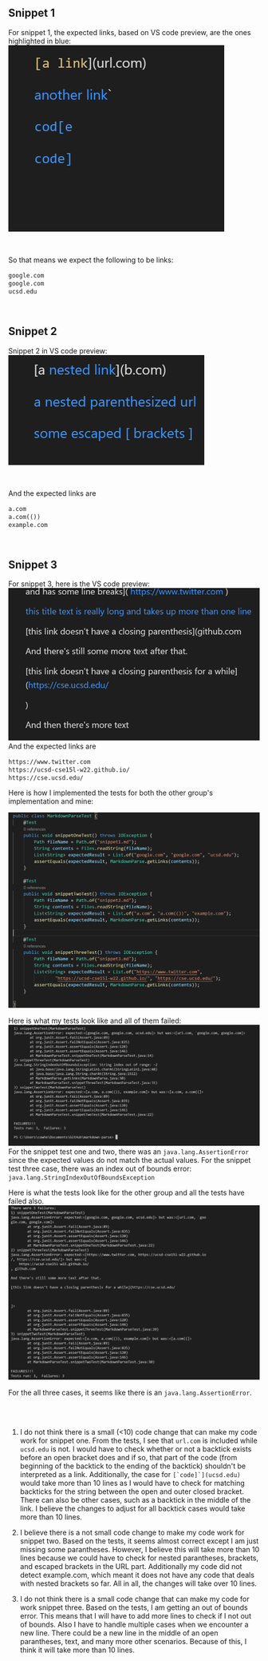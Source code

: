 

## Snippet 1
For snippet 1, the expected links, based on VS code preview, are the ones highlighted in blue:
![hey](pics/snippet1expected.PNG)

<br/>

So that means we expect the following to be links: 
``` 
google.com 
google.com 
ucsd.edu
```

<br/>

## Snippet 2
Snippet 2 in VS code preview:
<br/>
![snippet2](pics/snippet2expected.PNG)

<br/>


And the expected links are 
```
a.com 
a.com(())
example.com
```

<br/>

## Snippet 3
For snippet 3, here is the VS code preview:
![snippet3](pics/snippet3expected.PNG)
And the expected links are 
```
https://www.twitter.com
https://ucsd-cse15l-w22.github.io/ 
https://cse.ucsd.edu/
```


Here is how I implemented the tests for both the other group's implementation and mine:

![test](pics/lab4tests.PNG)


Here is what my tests look like and all of them failed:
![tests](pics/lab4mygroupresult.PNG)
For the snippet test one and two, there was an ```java.lang.AssertionError``` since the expected values do not match the actual values.
For the snippet test three case, there was an index out of bounds error: ```java.lang.StringIndexOutOfBoundsException```


Here is what the tests look like for the other group and all the tests have failed also.
![tests2](pics/lab4otherGroupresult.PNG)

For the all three cases, it seems like there is an ```java.lang.AssertionError```.


<br/>

<br/>


1. I do not think there is a small (<10) code change that can make my code work for snippet one. From the tests, I see that ```url.com``` is included while ```ucsd.edu``` is not. I would have to check whether or not a backtick exists before an open bracket does and if so, that part of the code (from beginning of the backtick to the ending of the backtick) shouldn't be interpreted as a link. Additionally, the case for ```[`code]`](ucsd.edu)``` would take more than 10 lines as I would have to check for matching backticks for the string between the open and outer closed bracket. There can also be other cases, such as a backtick in the middle of the link. I believe the changes to adjust for all backtick cases would take more than 10 lines.

2. I believe there is a not small code change to make my code work for snippet two. Based on the tests, it seems almost correct except I am just missing some parantheses. However, I believe this will take more than 10 lines because we could have to check for nested parantheses, brackets, and escaped brackets in the URL part. Additionally my code did not detect example.com, which meant it does not have any code that deals with nested brackets so far. All in all, the changes will take over 10 lines. 

3. I do not think there is a small code change that can make my code for work snippet three. Based on the tests, I am getting an out of bounds error. This means that I will have to add more lines to check if I not out of bounds. Also I have to handle multiple cases when we encounter a new line. There could be a new line in the middle of an open parantheses, text, and many more other scenarios. Because of this, I think it will take more than 10 lines.